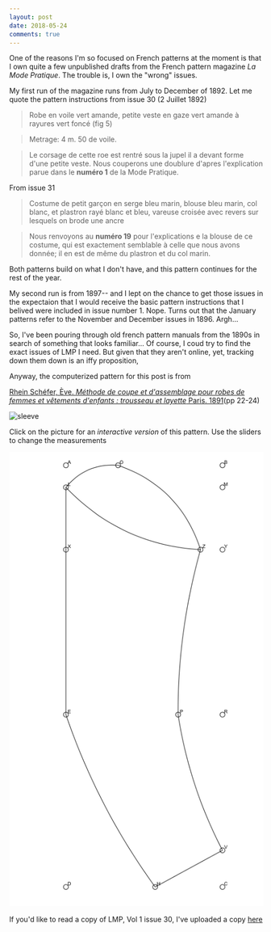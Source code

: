 ```yaml
---
layout: post
date: 2018-05-24
comments: true
---
```


One of the reasons I'm so focused on French patterns at the moment is that I own quite a few unpublished drafts from the French pattern magazine _La Mode Pratique_. The trouble is, I own the "wrong" issues.

My first run of the magazine runs from July to December of 1892. Let me quote the pattern instructions from issue 30  (2 Juillet 1892)

> Robe en voile vert amande, petite veste en gaze vert amande à rayures vert foncé (fig 5)

> Metrage: 4 m. 50 de voile.

> Le corsage de cette roe est rentré sous la jupel il a devant forme d'une petite veste. Nous couperons une doublure d'apres l'explication parue dans le __numéro 1__ de la Mode Pratique.

From issue 31

> Costume de petit garçon en serge bleu marin, blouse bleu marin, col blanc, et plastron rayé blanc et bleu, vareuse croisée avec revers sur lesquels on brode une ancre 

> Nous renvoyons au __numéro 19__ pour l'explications e la blouse de ce costume, qui est exactement semblable à celle que nous avons donnée; il en est de même du plastron et du col marin.

Both patterns build on what I don't have, and this pattern continues for the rest of the year.

My second run is from 1897-- and I lept on the chance to get those issues in the expectaion that I would receive the basic pattern instructions that I belived were included in issue number 1. Nope. Turns out that the January patterns refer to the November and December issues in 1896. Argh...

So, I've been pouring through old french pattern manuals from the 1890s in search of something that looks familiar... Of course, I coud try to find the exact issues of LMP I need. But given that they aren't online, yet, tracking down them down is an iffy proposition,

Anyway, the computerized pattern for this post is from 

[Rhein Schéfer, Ève.  _Méthode de coupe et d'assemblage pour robes de femmes et vêtements d'enfants : trousseau et layette_ Paris. 1891](http://gallica.bnf.fr/ark:/12148/bpt6k204052z)(pp 22-24) 

![sleeve](http://gallica.bnf.fr/ark:/12148/bpt6k204052z/f29.highres)

Click on the picture for an _interactive version_ of this pattern. Use the sliders to change the measurements

[![sleeve](/images/manche_ordinaire.png)](https://jeremyerwin.github.io/patterns/schefer/manche_ordinaire.html)

If you'd like to read a copy of LMP, Vol 1 issue 30, I've uploaded a copy [here](https://drive.google.com/open?id=1RgoheBzzKbJ0Sop9hfxCDlRz_QOpPuvB)

